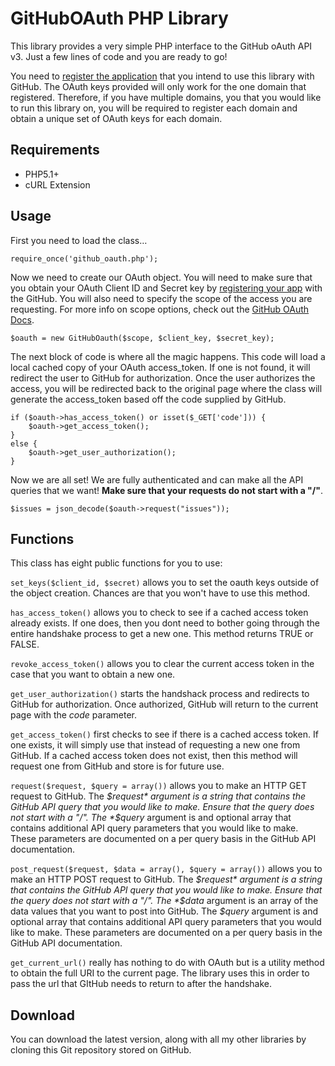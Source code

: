 # GitHubOAuth PHP Library

This library provides a very simple PHP interface to the GitHub oAuth API v3. Just a few lines of code and you are ready to go!

You need to [register the application](https://github.com/account/applications/new) that you intend to use this library with GitHub. The OAuth keys provided will only work for the one domain that registered. Therefore, if you have multiple domains, you that you would like to run this library on, you will be required to register each domain and obtain a unique set of OAuth keys for each domain. 
## Requirements
  * PHP5.1+
  * cURL Extension

## Usage
First you need to load the class…

	require_once('github_oauth.php');

Now we need to create our OAuth object. You will need to make sure that you obtain your OAuth Client ID and Secret key by [registering your app](https://github.com/account/applications/new) with the GitHub. You will also need to specify the scope of the access you are requesting. For more info on scope options, check out the [GitHub OAuth Docs](http://developer.github.com/v3/oauth/).
		
	$oauth = new GitHubOauth($scope, $client_key, $secret_key);

The next block of code is where all the magic happens. This code will load a local cached copy of your OAuth access\_token. If one is not found, it will redirect the user to GitHub for authorization. Once the user authorizes the access, you will be redirected back to the original page where the class will generate the access\_token based off the code supplied by GitHub. 

	if ($oauth->has_access_token() or isset($_GET['code'])) {
		$oauth->get_access_token();
	}
	else {
		$oauth->get_user_authorization();
	}

Now we are all set! We are fully authenticated and can make all the API queries that we want! **Make sure that your requests do not start with a "/"**.

	$issues = json_decode($oauth->request("issues"));



## Functions
This class has eight public functions for you to use:


`set_keys($client_id, $secret)` allows you to set the oauth keys outside of the object creation. Chances are that you won't have to use this method. 


`has_access_token()` allows you to check to see if a cached access token already exists. If one does, then you dont need to bother going through the entire handshake process to get a new one. This method returns TRUE or FALSE. 


`revoke_access_token()` allows you to clear the current access token in the case that you want to obtain a new one.


`get_user_authorization()` starts the handshack process and redirects to GitHub for authorization. Once authorized, GitHub will return to the current page with the *code* parameter. 


`get_access_token()` first checks to see if there is a cached access token. If one exists, it will simply use that instead of requesting a new one from GitHub. If a cached access token does not exist, then this method will request one from GitHub and store is for future use. 


`request($request, $query = array())` allows you to make an HTTP GET request to GitHub. The *$request* argument is a string that contains the GitHub API query that you would like to make. Ensure that the query does not start with a "/". The *$query* argument is and optional array that contains additional API query parameters that you would like to make. These parameters are documented on a per query basis in the GitHub API documentation. 


`post_request($request, $data = array(), $query = array())` allows you to make an HTTP POST request to GitHub. The *$request* argument is a string that contains the GitHub API query that you would like to make. Ensure that the query does not start with a "/". The *$data* argument is an array of the data values that you want to post into GitHub. The *$query* argument is and optional array that contains additional API query parameters that you would like to make. These parameters are documented on a per query basis in the GitHub API documentation. 


`get_current_url()` really has nothing to do with OAuth but is a utility method to obtain the full URI to the current page. The library uses this in order to pass the url that GItHub needs to return to after the handshake. 


## Download
You can download the latest version, along with all my other libraries by cloning this Git repository stored on GitHub. 